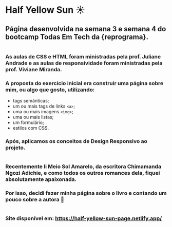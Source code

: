 # Half Yellow Sun :sunny:
## Página desenvolvida na semana 3 e semana 4 do bootcamp Todas Em Tech da {reprograma}.
#
### As aulas de CSS e HTML foram ministradas pela prof. __Juliane Andrade__ e as aulas de responsividade foram ministradas pela prof. __Viviane Miranda__.
### A proposta do exercício inicial era construir uma página sobre mim, ou algo que gosto, utilizando:
* tags semânticas; 
* um ou mais tags de links `<a>`; 
* uma ou mais imagens `<img>`; 
* uma ou mais listas;
* um formulário;
* estilos com CSS.
### Após, aplicamos os conceitos de Design Responsivo ao projeto.
#
### Recentemente li Meio Sol Amarelo, da escritora Chimamanda Ngozi Adichie, e como todos os outros romances dela, fiquei absolutamente apaixonada. 
### Por isso, decidi fazer minha página sobre o livro e contando um pouco sobre a autora :yellow_heart:
#
### Site disponível em: https://half-yellow-sun-page.netlify.app/